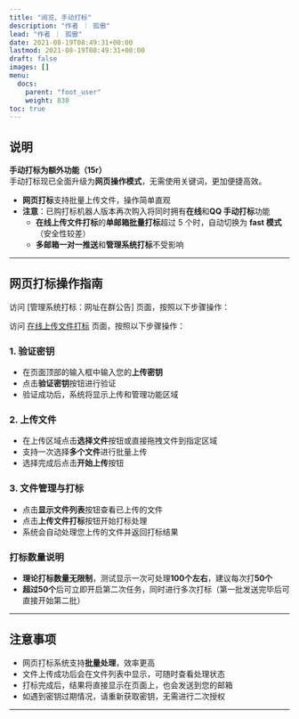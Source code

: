 ```yaml
---
title: "阅览、手动打标"
description: "作者 ｜ 孤傲"
lead: "作者 ｜ 孤傲"
date: 2021-08-19T08:49:31+00:00
lastmod: 2021-08-19T08:49:31+00:00
draft: false
images: []
menu:
  docs:
    parent: "foot_user"
    weight: 830
toc: true
---
```


## 说明

**手动打标为额外功能（15r）**  
手动打标现已全面升级为**网页操作模式**，无需使用关键词，更加便捷高效。

- **网页打标**支持批量上传文件，操作简单直观
- **注意**：已购打标机器人版本再次购入将同时拥有**在线**和**QQ 手动打标**功能  
  - **在线上传文件打标**的**单邮箱批量打标**超过 5 个时，自动切换为 **fast 模式**（安全性较差）  
  - **多邮箱一对一推送**和**管理系统打标**不受影响

---

## 网页打标操作指南

访问 [管理系统打标：网址在群公告] 页面，按照以下步骤操作：

访问 [在线上传文件打标](/docs/extra_service/font/UploadHandWeb) 页面，按照以下步骤操作：

### 1. 验证密钥

- 在页面顶部的输入框中输入您的**上传密钥**
- 点击**验证密钥**按钮进行验证
- 验证成功后，系统将显示上传和管理功能区域

### 2. 上传文件

- 在上传区域点击**选择文件**按钮或直接拖拽文件到指定区域
- 支持一次选择**多个文件**进行批量上传
- 选择完成后点击**开始上传**按钮

### 3. 文件管理与打标

- 点击**显示文件列表**按钮查看已上传的文件
- 点击**上传文件打标**按钮开始打标处理
- 系统会自动处理您上传的文件并返回打标结果

### 打标数量说明

- **理论打标数量无限制**，测试显示一次可处理**100个左右**，建议每次打**50个**
- **超过50个**后可立即开启第二次任务，同时进行多次打标（第一批发送完毕后可直接开始第二批）

---

## 注意事项

- 网页打标系统支持**批量处理**，效率更高
- 文件上传成功后会在文件列表中显示，可随时查看处理状态
- 打标完成后，结果将直接显示在页面上，也会发送到您的邮箱
- 如遇到密钥过期情况，请重新获取密钥，无需进行二次授权

---
